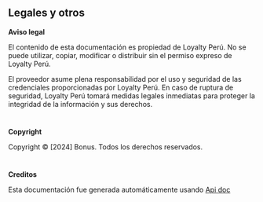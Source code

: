 <!-- Template -->

## Legales y otros

**Aviso legal**

El contenido de esta documentación es propiedad de Loyalty Perú. No se puede utilizar, copiar, modificar o distribuir sin el permiso expreso de Loyalty Perú.

El proveedor asume plena responsabilidad por el uso y seguridad de las credenciales proporcionadas por Loyalty Perú. En caso de ruptura de seguridad, Loyalty Perú tomará medidas legales inmediatas para proteger la integridad de la información y sus derechos.

#

**Copyright**

Copyright © [2024] Bonus. Todos los derechos reservados.

#

**Creditos**

Esta documentación fue generada automáticamente usando [Api doc](https://apidocjs.com/)
